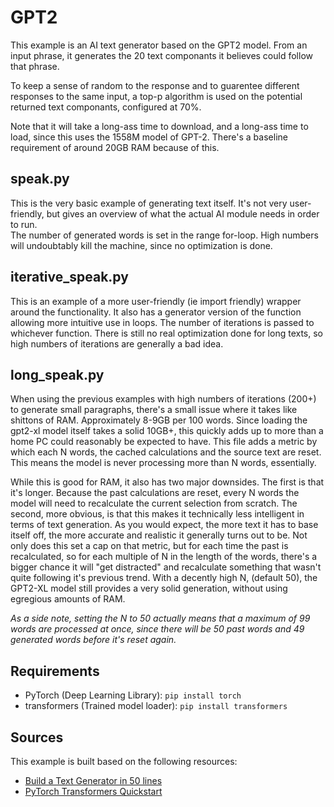 # GPT2
This example is an AI text generator based on the GPT2 model. From an input phrase, it generates the 20 text componants it believes could follow that phrase.

To keep a sense of random to the response and to guarentee different responses to the same input, a top-p algorithm is used on the potential returned text componants, configured at 70%.

Note that it will take a long-ass time to download, and a long-ass time to load, since this uses the 1558M model of GPT-2. There's a baseline requirement of around 20GB RAM because of this.


## speak.py
This is the very basic example of generating text itself. It's not very user-friendly, but gives an overview of what the actual AI module needs in order to run.  
The number of generated words is set in the range for-loop. High numbers will undoubtably kill the machine, since no optimization is done.


## iterative_speak.py
This is an example of a more user-friendly (ie import friendly) wrapper around the functionality. It also has a generator version of the function allowing more intuitive use in loops. The number of iterations is passed to whichever function. There is still no real optimization done for long texts, so high numbers of iterations are generally a bad idea.


## long_speak.py
When using the previous examples with high numbers of iterations (200+) to generate small paragraphs, there's a small issue where it takes like shittons of RAM. Approximately 8-9GB per 100 words. Since loading the gpt2-xl model itself takes a solid 10GB+, this quickly adds up to more than a home PC could reasonably be expected to have. This file adds a metric by which each N words, the cached calculations and the source text are reset. This means the model is never processing more than N words, essentially.

While this is good for RAM, it also has two major downsides. The first is that it's longer. Because the past calculations are reset, every N words the model will need to recalculate the current selection from scratch. The second, more obvious, is that this makes it technically less intelligent in terms of text generation. As you would expect, the more text it has to base itself off, the more accurate and realistic it generally turns out to be. Not only does this set a cap on that metric, but for each time the past is recalculated, so for each multiple of N in the length of the words, there's a bigger chance it will "get distracted" and recalculate something that wasn't quite following it's previous trend. With a decently high N, (default 50), the GPT2-XL model still provides a very solid generation, without using egregious amounts of RAM.

*As a side note, setting the N to 50 actually means that a maximum of 99 words are processed at once, since there will be 50 past words and 49 generated words before it's reset again.*


## Requirements
- PyTorch (Deep Learning Library): `pip install torch`
- transformers (Trained model loader): `pip install transformers`


## Sources
This example is built based on the following resources:  
- [Build a Text Generator in 50 lines](https://towardsdatascience.com/build-a-text-generator-web-app-in-under-50-lines-of-python-9b63d47edabb)
- [PyTorch Transformers Quickstart](https://huggingface.co/transformers/quickstart.html)
